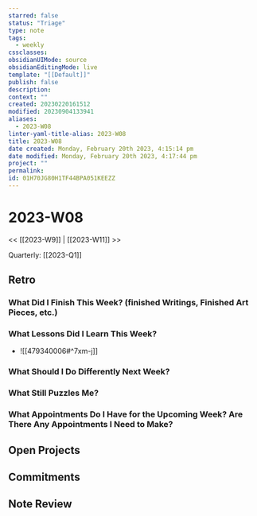 ```yaml
---
starred: false
status: "Triage"
type: note
tags:
  - weekly
cssclasses: 
obsidianUIMode: source
obsidianEditingMode: live
template: "[[Default]]"
publish: false
description: 
context: ""
created: 20230220161512
modified: 20230904133941
aliases:
  - 2023-W08
linter-yaml-title-alias: 2023-W08
title: 2023-W08
date created: Monday, February 20th 2023, 4:15:14 pm
date modified: Monday, February 20th 2023, 4:17:44 pm
project: ""
permalink: 
id: 01H70JG80H1TF44BPA051KEEZZ
---
```


# 2023-W08

<< [[2023-W9]] | [[2023-W11]] >>

Quarterly: [[2023-Q1]]

## Retro

### What Did I Finish This Week? (finished Writings, Finished Art Pieces, etc.)

### What Lessons Did I Learn This Week?

- ![[479340006#^7xm-j]]



### What Should I Do Differently Next Week?

### What Still Puzzles Me?

### What Appointments Do I Have for the Upcoming Week? Are There Any Appointments I Need to Make?

## Open Projects

## Commitments

## Note Review
